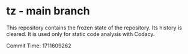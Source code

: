 # tz - main branch

This repository contains the frozen state of the repository.
Its history is cleared. It is used only for static code
analysis with Codacy.

Commit Time: 1711609262
